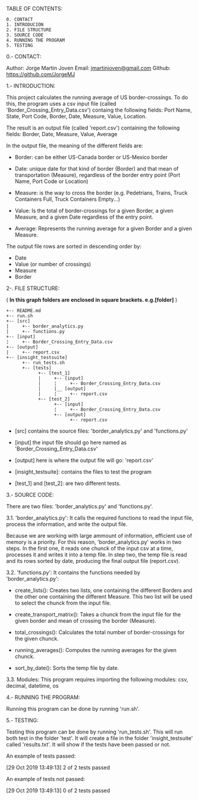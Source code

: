 ﻿TABLE OF CONTENTS:

    0. CONTACT
    1. INTRODUCION
    2. FILE STRUCTURE
    3. SOURCE CODE
    4. RUNNING THE PROGRAM
    5. TESTING



0.- CONTACT:

   Author:  Jorge Martin Joven
   Email:   jmartinjoven@gmail.com
   Github:  https://github.com/JorgeMJ


1.- INTRODUCTION:

   This project calculates the running average of US border-crossings. To do this, the program
uses a csv input file (called 'Border_Crossing_Entry_Data.csv') containg the following fields:
Port Name, State, Port Code, Border, Date, Measure, Value, Location.

The result is an output file (called 'report.csv') containing the following fields:
Border, Date, Measure, Value, Average

In the output file, the meaning of the different fields are:

* Border: can be either US-Canada border or US-Mexico border

* Date: unique date for that kind of border (Border) and that mean of transportation (Measure), regardless
   of the border entry point (Port Name, Port Code or Location)

* Measure: is the way to cross the border (e.g. Pedetrians, Trains, Truck Containers Full,
   Truck Containers Empty...)

* Value: Is the total of border-crossings for a given Border, a given Measure, and a given Date regardless
   of the entry point.

* Average: Represents the running average for a given Border and a given Measure.



The output file rows are sorted in descending order by:
* Date
* Value (or number of crossings)
* Measure
* Border


2-. FILE STRUCTURE: 

( **In this graph folders are enclosed in square brackets. e.g.[folder]** )
 
    +-- README.md
    +-- run.sh
    +-- [src]
    |     +-- border_analytics.py
    |     +-- functions.py
    +-- [input]
    ¦     +-- Border_Crossing_Entry_Data.csv
    +-- [output]
    |     +-- report.csv
    +-- [insight_testsuite]
          +-- run_tests.sh
          +-- [tests]
                +-- [test_1]
                |     +-- [input]
                |     ¦     +-- Border_Crossing_Entry_Data.csv
                |     |__ [output]
                |     ¦     +-- report.csv
                +-- [test_2]
                      +-- [input]
                      ¦     +-- Border_Crossing_Entry_Data.csv
                      +-- [output]
                            +-- report.csv


* [src] contains the source files: 'border_analytics.py' and 'functions.py'

* [input] the input file should go here named as 'Border_Crossing_Entry_Data.csv'

* [output] here is where the output file will go: 'report.csv'

* [insight_testsuite]: contains the files to test the program

* [test_1] and [test_2]: are two different tests.


3.- SOURCE CODE:

   There are two files: 'border_analytics.py' and 'functions.py'.

3.1. 'border_analytics.py':
   It calls the required functions to read the input file, process the information, and write 
the output file. 

Because we are working with large ammount of information, efficient use of memory is a priority.
For this reason, 'border_analytics.py' works in two steps. In the first one, it reads one chunck 
of the input csv at a time, processes it and writes it into a temp file. In step two, the temp file
is read and its rows sorted by date, producing the final output file (report.csv).

3.2. 'functions.py':
   It contains the functions needed by 'border_analytics.py':

* create_lists():             Creates two lists, one containing the different Borders and the other
                              one containing the different Measure. This two list will be used to
                              select the chunck from the input file.

* create_transport_matrix():  Takes a chunck from the input file for the given border and mean of 
                              crossing the border (Measure).

* total_crossings():          Calculates the total number of border-crossings for the given chunck.

* running_averages():         Computes the running averages for the given chunck. 

* sort_by_date():             Sorts the temp file by date.


3.3.  Modules:
   This program requires importing the following modules: csv,  decimal,  datetime, os


4.- RUNNING THE PROGRAM:

   Running this program can be done by running 'run.sh'.


5.- TESTING:

   Testing this program can be done by running 'run_tests.sh'. This will run both test in the
folder 'test'. It will create a file in the folder 'insight_testsuite' called 'results.txt'. It
will show if the tests have been passed or not.

An example of tests passed:

[29 Oct 2019 13:49:13] 2 of 2 tests passed

An example of tests not passed:

[29 Oct 2019 13:49:13] 0 of 2 tests passed
